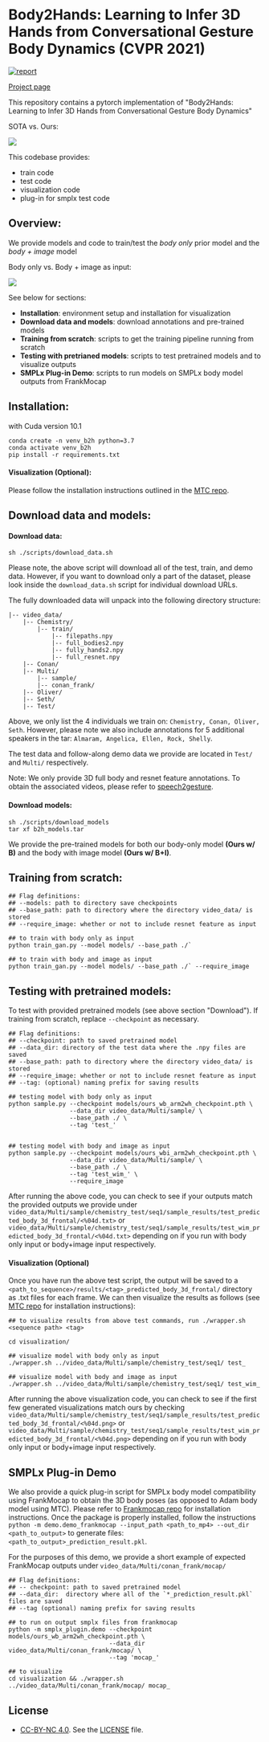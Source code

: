 # Body2Hands: Learning to Infer 3D Hands from Conversational Gesture Body Dynamics (CVPR 2021)

[![report](https://img.shields.io/badge/arXiv-2007.12287-b31b1b.svg)](https://arxiv.org/abs/2007.12287#)

[Project page](http://people.eecs.berkeley.edu/~evonne_ng/projects/body2hands/)

This repository contains a pytorch implementation of "Body2Hands: Learning to Infer 3D Hands from Conversational Gesture Body Dynamics"

SOTA vs. Ours:

![](video_data/b2h_mtc_preview.gif)

This codebase provides:
- train code
- test code
- visualization code
- plug-in for smplx test code


## Overview:
We provide models and code to train/test the *body only* prior model and the *body + image* model

Body only vs. Body + image as input:

![](video_data/b2h_wi_preview.gif)

See below for sections:
- **Installation**: environment setup and installation for visualization
- **Download data and models**: download annotations and pre-trained models
- **Training from scratch**: scripts to get the training pipeline running from scratch
- **Testing with pretrianed models**: scripts to test pretrained models and to visualize outputs
- **SMPLx Plug-in Demo**: scripts to run models on SMPLx body model outputs from FrankMocap

## Installation:
 with Cuda version 10.1

```
conda create -n venv_b2h python=3.7
conda activate venv_b2h
pip install -r requirements.txt
```

#### Visualization (Optional):
Please follow the installation instructions outlined in the [MTC repo](https://github.com/CMU-Perceptual-Computing-Lab/MonocularTotalCapture).


## Download data and models:
#### Download data:
```
sh ./scripts/download_data.sh
```

Please note, the above script will download all of the test, train, and demo data. However, if you want to download only a part of the dataset, please look inside the `download_data.sh` script for individual download URLs. 

The fully downloaded data will unpack into the following directory structure:

```
|-- video_data/
    |-- Chemistry/
        |-- train/
            |-- filepaths.npy
            |-- full_bodies2.npy
            |-- fully_hands2.npy
            |-- full_resnet.npy
    |-- Conan/
    |-- Multi/
        |-- sample/
        |-- conan_frank/
    |-- Oliver/
    |-- Seth/
    |-- Test/
```

Above, we only list the 4 individuals we train on: `Chemistry, Conan, Oliver, Seth`. However, please note we also include annotations for 5 additional speakers in the tar: `Almaram, Angelica, Ellen, Rock, Shelly`.

The test data and follow-along demo data we provide are located in `Test/` and `Multi/` respectively.

Note: We only provide 3D full body and resnet feature annotations. To obtain the associated videos, please refer to [speech2gesture](https://github.com/amirbar/speech2gesture/blob/master/data/dataset.md).


#### Download models:
```
sh ./scripts/download_models
tar xf b2h_models.tar
```
We provide the pre-trained models for both our body-only model **(Ours w/ B)** and the body with image model **(Ours w/ B+I)**.


## Training from scratch:
```
## Flag definitions:
## --models: path to directory save checkpoints
## --base_path: path to directory where the directory video_data/ is stored
## --require_image: whether or not to include resnet feature as input

## to train with body only as input
python train_gan.py --model models/ --base_path ./`

## to train with body and image as input
python train_gan.py --model models/ --base_path ./` --require_image
```


## Testing with pretrained models:
To test with provided pretrained models (see above section "Download"). If training from scratch, replace `--checkpoint` as necessary.
```
## Flag definitions:
## --checkpoint: path to saved pretrained model
## --data_dir: directory of the test data where the .npy files are saved
## --base_path: path to directory where the directory video_data/ is stored
## --require_image: whether or not to include resnet feature as input
## --tag: (optional) naming prefix for saving results

## testing model with body only as input
python sample.py --checkpoint models/ours_wb_arm2wh_checkpoint.pth \
                 --data_dir video_data/Multi/sample/ \
                 --base_path ./ \
                 --tag 'test_'


## testing model with body and image as input
python sample.py --checkpoint models/ours_wbi_arm2wh_checkpoint.pth \
                 --data_dir video_data/Multi/sample/ \
                 --base_path ./ \
                 --tag 'test_wim_' \
                 --require_image
```

After running the above code, you can check to see if your outputs match the provided outputs we provide under `video_data/Multi/sample/chemistry_test/seq1/sample_results/test_predicted_body_3d_frontal/<%04d.txt>` or `video_data/Multi/sample/chemistry_test/seq1/sample_results/test_wim_predicted_body_3d_frontal/<%04d.txt>` depending on if you run with body only input or body+image input respectively. 


#### Visualization (Optional)
Once you have run the above test script, the output will be saved to a `<path_to_sequence>/results/<tag>_predicted_body_3d_frontal/` directory as .txt files for each frame. We can then visualize the results as follows (see [MTC repo](https://github.com/CMU-Perceptual-Computing-Lab/MonocularTotalCapture) for installation instructions):

```
## to visualize results from above test commands, run ./wrapper.sh <sequence path> <tag>

cd visualization/

## visualize model with body only as input
./wrapper.sh ../video_data/Multi/sample/chemistry_test/seq1/ test_

## visualize model with body and image as input
./wrapper.sh ../video_data/Multi/sample/chemistry_test/seq1/ test_wim_
```

After running the above visualization code, you can check to see if the first few generated visualizations match ours by checking `video_data/Multi/sample/chemistry_test/seq1/sample_results/test_predicted_body_3d_frontal/<%04d.png>` or `video_data/Multi/sample/chemistry_test/seq1/sample_results/test_wim_predicted_body_3d_frontal/<%04d.png>` depending on if you run with body only input or body+image input respectively. 


## SMPLx Plug-in Demo
We also provide a quick plug-in script for SMPLx body model compatibility using FrankMocap to obtain the 3D body poses (as opposed to Adam body model using MTC).
Please refer to [Frankmocap repo](https://github.com/facebookresearch/frankmocap/blob/master/docs/INSTALL.md) for installation instructions. Once the package is properly installed, follow the instructions `python -m demo.demo_frankmocap --input_path <path_to_mp4> --out_dir <path_to_output>` to generate files: `<path_to_output>_prediction_result.pkl`.

For the purposes of this demo, we provide a short example of expected FrankMocap outputs under `video_data/Multi/conan_frank/mocap/`


```
## Flag definitions:
## -- checkpoint: path to saved pretrained model
## --data_dir:  directory where all of the `*_prediction_result.pkl` files are saved
## --tag (optional) naming prefix for saving results

## to run on output smplx files from frankmocap
python -m smplx_plugin.demo --checkpoint models/ours_wb_arm2wh_checkpoint.pth \
                            --data_dir video_data/Multi/conan_frank/mocap/ \
                            --tag 'mocap_'

## to visualize
cd visualization && ./wrapper.sh ../video_data/Multi/conan_frank/mocap/ mocap_
```


## License
- [CC-BY-NC 4.0](https://creativecommons.org/licenses/by-nc/4.0/legalcode). 
See the [LICENSE](LICENSE) file. 
